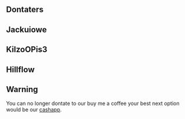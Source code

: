 ## Dontaters 
## Jackuiowe
## KilzoOPis3
## Hillflow
## Warning
You can no longer dontate to our buy me a coffee your best next option would be our [cashapp](https://github.com/DamageCoding/CUG/blob/main/Funding/Cashapp.md).
